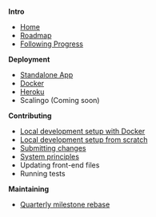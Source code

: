 **Intro**
* [Home](/OpenTechFund/opentech.fund/wiki)
* [Roadmap](/OpenTechFund/opentech.fund/wiki/Roadmap)
* [Following Progress](/OpenTechFund/opentech.fund/wiki/Following-progress)

**Deployment**

* [Standalone App](/OpenTechFund/opentech.fund/wiki/Deployment:-Standalone-App)
* [Docker](/OpenTechFund/opentech.fund/wiki/Deployment:-Docker)
* [Heroku](/OpenTechFund/opentech.fund/wiki/Deployment:-Heroku)
* Scalingo (Coming soon)

**Contributing**

* [Local development setup with Docker](/OpenTechFund/opentech.fund/wiki/Local-development-environment-docker)
* [Local development setup from scratch](/OpenTechFund/opentech.fund/wiki/Local-development-environment)
* [Submitting changes](/OpenTechFund/hypha/wiki/Submitting-changes)
* [System principles](/OpenTechFund/hypha/wiki/System-principles)
* Updating front-end files
* Running tests

**Maintaining**

* [Quarterly milestone rebase](https://github.com/OpenTechFund/opentech.fund/wiki/Quarterly-milestone-rebase) 

